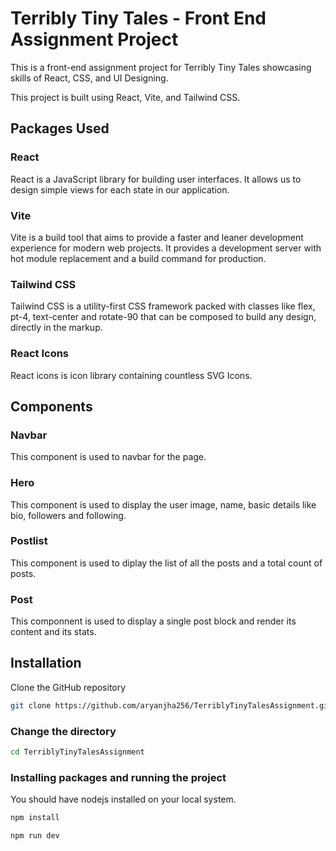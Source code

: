 
# Terribly Tiny Tales - Front End Assignment Project

This is a front-end assignment project for Terribly Tiny Tales showcasing skills of React, CSS, and UI Designing.

This project is built using React, Vite, and Tailwind CSS.

## Packages Used

### React

React is a JavaScript library for building user interfaces. It allows us to design simple views for each state in our application.

### Vite

Vite is a build tool that aims to provide a faster and leaner development experience for modern web projects. It provides a development server with hot module replacement and a build command for production.

### Tailwind CSS

Tailwind CSS is a utility-first CSS framework packed with classes like flex, pt-4, text-center and rotate-90 that can be composed to build any design, directly in the markup.

### React Icons

React icons is icon library containing countless SVG Icons.

## Components

### Navbar

This component is used to navbar for the page.

### Hero

This component is used to display the user image, name, basic details like bio, followers and following.

### Postlist

This component is used to diplay the list of all the posts and a total count of posts.

### Post

This componnent is used to display a single post block and render its content and its stats.

## Installation

Clone the GitHub repository

```bash
git clone https://github.com/aryanjha256/TerriblyTinyTalesAssignment.git](https://github.com/Ambika0ch/TERRIBLY-TINY-TALES.git
```

### Change the directory

```bash
cd TerriblyTinyTalesAssignment
```

### Installing packages and running the project
You should have nodejs installed on your local system.

```bash
npm install
```
```bash
npm run dev
```







